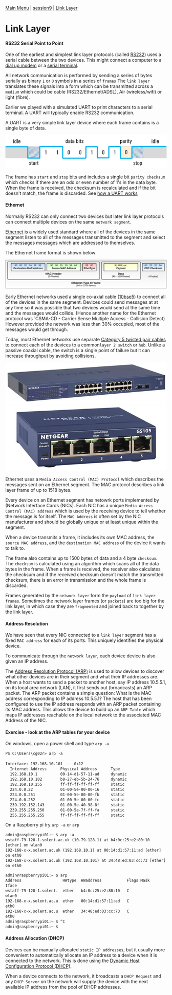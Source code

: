 [Main Menu](../../README.md) | [session9](../../session9/) | [Link Layer](../docs/link-layer.md)

# Link Layer

#### RS232 Serial Point to Point
One of the earliest and simplest link layer protocols (called [RS232](https://en.wikipedia.org/wiki/RS-232)) uses a serial cable between the two devices. 
This might connect a computer to a [dial up modem](https://en.wikipedia.org/wiki/Dial-up_Internet_access) or a [serial terminal](https://en.wikipedia.org/wiki/Computer_terminal).

All network communication is performed by sending a series of bytes serially as binary `1` or `0` symbols in a series of `frames` 
The `link layer` translates these signals into a form which can be transmitted across a `medium` which could be cable (RS232/Ethernet/ADSL), Air (wireless/wifi) or light (fibre).

Earlier we played with a simulated UART to print characters to a serial terminal.
A UART will typically enable RS232 communication.

A UART is a very simple link layer device where each frame contains is a single byte of data. 

![alt text](../docs/images/05_Understanding-UART_02_w640_hX.png "05_Understanding-UART_02_w640_hX.png")

The frame has `start` and `stop` bits and includes a single bit `parity checksum` which checks if there are an odd or even number of 1's in the data byte.
When the frame is received, the checksum is recalculated and if the bit doesn't match, the frame is discarded.
See [how a UART works](https://www.rohde-schwarz.com/uk/products/test-and-measurement/essentials-test-equipment/digital-oscilloscopes/understanding-uart_254524.html)

#### Ethernet

Normally RS232 can only connect two devices but later link layer protocols can connect multiple devices on the same `network segment`.

[Ethernet](https://en.wikipedia.org/wiki/Ethernet) is a widely used standard where all of the devices in the same segment listen to all of the messages transmitted to the segment and select the messages messages which are addressed to themselves.

The Ethernet frame format is shown below

![alt text](../docs/images/Ethernet_Type_II_Frame_format.svg.png "Ethernet_Type_II_Frame_format.svg.png")

Early Ethernet networks used a single co-axial cable ([10bse5](https://www.mattmillman.com/projects/10base5/)) to connect all of the devices in the same segment.
Devices could send messages at at any time so it was possible that two devices would send at the same time and the messages would collide. 
(Hence another name for the Ethernet protocol was `CSMA-CD - Carrier Sense Multiple Access - Collision Detect)
However provided the network was less than 30% occupied, most of the messages would get through.

Today, most Ethernet networks use separate [Category 5 twisted pair cables](https://en.wikipedia.org/wiki/Category_5_cable) to connect each of the devices to a  common`layer 2 switch` or `hub`.
Unlike a passive coaxial cable, the switch is a single point of failure but it can increase throughput by avoiding collisions.

![alt text](../docs/images/GS724T_large1.jpg "GS724T_large1.jpg")
![alt text](../docs/images/smallSwitch.jpg "smallSwitch.jpg")

Ethernet uses a `Media Access Control (MAC) Protocol` which describes the messages sent on an Ethernet segment.
The MAC protocol describes a link layer frame of up to 1518 bytes. 

Every device on an Ethernet segment has netowrk ports implemented by (Network Interface Cards (NICs).
Each NIC has a unique `Media Access Control (MAC) address` which is used by the receiving device to tell whether the message is for itself.
The `MAC Address` is often set by the NIC manufacturer and should be globally unique or at least unique within the segment.

When a device transmits a frame, it includes its own MAC address, the `source MAC address`, and the `destination MAC address` of the device it wants to talk to.

The frame also contains up to 1500 bytes of data and a 4 byte `checksum`.
The `checksum` is calculated using an algorithm which scans all of the data bytes in the frame. 
When a frame is received, the receiver also calculates the checksum and if the received checksum doesn't match the transmitted checksum, there is an error in transmission and the whole frame is discarded.

Frames generated by the `network layer` form the `payload` of `link layer frames`. 
Sometimes the network layer frames (or `packets`) are too big for the link layer, in which case they are `fragmented` and joined back to together by the link layer.

#### Address Resolution

We have seen that every NIC connected to a `link layer` segment has a fixed `MAC address` for each of its ports.
This uniquely identifies the physical device.

To communicate through the `network layer`, each device device is also given an IP address.

The [Address Resolution Protocol (ARP)](https://en.wikipedia.org/wiki/Address_Resolution_Protocol) is used to allow  devices to discover what other devices are in their segment and what their IP addresses are. 
When a host wants to send a packet to another host, say IP address 10.5.5.1, on its local area network (LAN), it first sends out (broadcasts) an ARP packet. The ARP packet contains a simple question: What is the MAC address corresponding to IP address 10.5.5.1? The host that has been configured to use the IP address responds with an ARP packet containing its MAC address.
This allows the device to build up an `ARP Table` which maps IP addresses reachable on the local network to the associated MAC Address of the NIC.

#### Exercise - look at the ARP tables for your device

On windows, open a power shell and type `arp -a`

```
PS C:\Users\cg02r> arp -a

Interface: 192.168.10.101 --- 0x12
  Internet Address      Physical Address      Type
  192.168.10.1          00-14-d1-57-11-ad     dynamic
  192.168.10.102        b8-27-eb-5b-24-76     dynamic
  192.168.10.255        ff-ff-ff-ff-ff-ff     static
  224.0.0.22            01-00-5e-00-00-16     static
  224.0.0.251           01-00-5e-00-00-fb     static
  224.0.0.252           01-00-5e-00-00-fc     static
  239.192.152.143       01-00-5e-40-98-8f     static
  239.255.255.250       01-00-5e-7f-ff-fa     static
  255.255.255.255       ff-ff-ff-ff-ff-ff     static
```

On a Raspberry pi try `arp -a` or `arp`

```
admin@raspberrypi01:~ $ arp -a
wstaff-79-128-1.solent.ac.uk (10.79.128.1) at b4:0c:25:e2:80:10 [ether] on wlan0
192-168-x-x.solent.ac.uk (192.168.10.1) at 00:14:d1:57:11:ad [ether] on eth0
192-168-x-x.solent.ac.uk (192.168.10.101) at 34:48:ed:03:cc:73 [ether] on eth0
```

```
admin@raspberrypi01:~ $ arp
Address                  HWtype  HWaddress           Flags Mask            Iface
wstaff-79-128-1.solent.  ether   b4:0c:25:e2:80:10   C                     wlan0
192-168-x-x.solent.ac.u  ether   00:14:d1:57:11:ad   C                     eth0
192-168-x-x.solent.ac.u  ether   34:48:ed:03:cc:73   C                     eth0
admin@raspberrypi01:~ $ ^C
admin@raspberrypi01:~ $ 

```

#### Address Allocation (DHCP)

Devices can be manually allocated `static IP addresses`, but it usually more convenient to automatically allocate an IP address to a device when it is connected to the network.
This is done using the [Dynamic Host Configuration Protocol (DHCP)](https://en.wikipedia.org/wiki/Dynamic_Host_Configuration_Protocol).

When a device connects to the network, it broadcasts a `DHCP Request` and any `DHCP Server` on the network will supply the device with the next available IP address from the pool of DHCP addresses.
